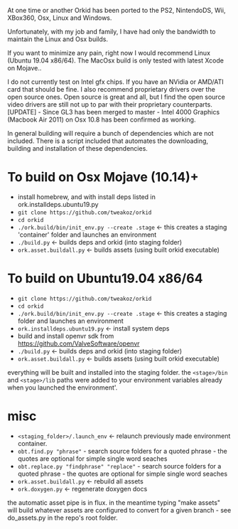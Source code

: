 At one time or another Orkid has been ported to the PS2, NintendoDS, Wii, XBox360, Osx, Linux and Windows.

Unfortunately, with my job and family, I have had only the bandwidth to maintain the Linux and Osx builds.

If you want to minimize any pain, right now I would recommend Linux (Ubuntu 19.04 x86/64). The MacOsx build is only tested with latest Xcode on Mojave..

I do not currently test on Intel gfx chips. If you have an NVidia or AMD/ATI card that should be fine. I also recommend proprietary drivers over the open source ones. Open source is great and all, but I find the open source video drivers are still not up to par with their proprietary counterparts.
[UPDATE] - Since GL3 has been merged to master - Intel 4000 Graphics (Macbook Air 2011) on Osx 10.8 has been confirmed as working.

In general building will require a bunch of dependencies which are not included. There is a script included that automates the downloading, building and installation of these dependencies.

To build on Osx Mojave (10.14)+
==================================
* install homebrew, and with install deps listed in ork.installdeps.ubuntu19.py
* ```git clone https://github.com/tweakoz/orkid```
* ```cd orkid```
* ```./ork.build/bin/init_env.py --create .stage``` <- this creates a staging 'container' folder and launches an environment
* ```./build.py``` <- builds deps and orkid (into staging folder)
* ```ork.asset.buildall.py``` <- builds assets (using built orkid executable)

To build on Ubuntu19.04 x86/64
==================================
* ```git clone https://github.com/tweakoz/orkid```
* ```cd orkid```
* ```./ork.build/bin/init_env.py --create .stage``` <- this creates a staging folder and launches an environment
* ```ork.installdeps.ubuntu19.py``` <- install system deps
* build and install openvr sdk from https://github.com/ValveSoftware/openvr
* ```./build.py``` <- builds deps and orkid (into staging folder)
* ```ork.asset.buildall.py``` <- builds assets (using built orkid executable)

everything will be built and installed into the staging folder.
the ```<stage>/bin``` and ```<stage>/lib``` paths were added to your environment variables already when you launched the environment'.

misc
=====
* ```<staging_folder>/.launch_env``` <- relaunch previously made environment container.
* ```obt.find.py "phrase"``` - search source folders for a quoted phrase - the quotes are optional for simple single word seaches
* ```obt.replace.py "findphrase" "replace"``` - search source folders for a quoted phrase - the quotes are optional for simple single word seaches
* ```ork.asset.buildall.py``` <- rebuild all assets
* ```ork.doxygen.py``` <- regenerate doxygen docs



the automatic asset pipe is in flux. in the meantime typing "make assets" will build whatever assets are configured to convert for a given branch - see do_assets.py in the repo's root folder.
